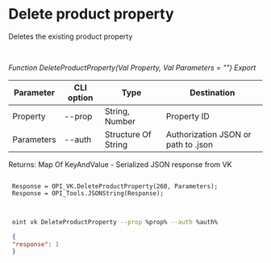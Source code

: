﻿---
sidebar_position: 4
---

# Delete product property
 Deletes the existing product property




<br/>


*Function DeleteProductProperty(Val Property, Val Parameters = "") Export*

 | Parameter | CLI option | Type | Destination |
 |-|-|-|-|
 | Property | --prop | String, Number | Property ID |
 | Parameters | --auth | Structure Of String | Authorization JSON or path to .json |

 
 Returns: Map Of KeyAndValue - Serialized JSON response from VK 


```bsl title="Code example"
 
 Response = OPI_VK.DeleteProductProperty(260, Parameters);
 Response = OPI_Tools.JSONString(Response);
 
```
	


```sh title="CLI command example"
 
 oint vk DeleteProductProperty --prop %prop% --auth %auth%

```

```json title="Result"
 {
 "response": 1
 }
```
